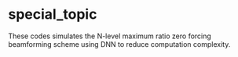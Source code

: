 # special_topic

These codes simulates the N-level maximum ratio zero forcing beamforming scheme using DNN to reduce computation complexity.

